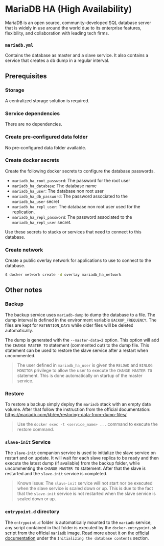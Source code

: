 # MariaDB HA (High Availability)

MariaDB is an open source, community-developed SQL database server that is widely in use around the world due to its enterprise features, flexibility, and collaboration with leading tech firms.

### `mariadb.yml`
Contains the database as master and a slave service. It also contains a service that creates a db dump in a regular interval.

## Prerequisites
### Storage
A centralized storage solution is required.

### Service dependencies
There are no dependencies.

### Create pre-configured data folder
No pre-configured data folder available.

### Create docker secrets
Create the following docker secrets to configure the database passwords.

- `mariadb_ha_root_password`: The password for the root user
- `mariadb_ha_database`: The database name
- `mariadb_ha_user`: The database non root user
- `mariadb_ha_db_password`: The password associated to the `mariadb_ha_user` secret
- `mariadb_ha_repl_user`: The database non root user used for the replication.
- `mariadb_ha_repl_password`: The password associated to the `mariadb_ha_repl_user` secret.

Use these secrets to stacks or services that need to connect to this database.

### Create network
Create a public overlay network for applications to use to connect to the database.

```sh
$ docker network create -d overlay mariadb_ha_network
```

## Other notes
### Backup 
The backup service uses `mariadb-dump` to dump the database to a file. The dump interval is defined in the environment variable `BACKUP_FREQUENCY`. The files are kept for `RETENTION_DAYS` while older files will be deleted automatically.

The dump is generated with the `--master-data=2` option. This option will add the `CHANGE MASTER TO` statement (commented out) to the dump file. This statement can be used to restore the slave service after a restart when uncommented.
> The user defined in `mariadb_ha_user` is given the `RELOAD` and `BINLOG MONITOR` privilege to allow the user to execute the `CHANGE MASTER TO` statement. This is done automatically on startup of the master service.

### Restore 
To restore a backup simply deploy the `mariadb` stack with an empty data volume. After that follow the instruction from the official documentation: https://mariadb.com/kb/en/restoring-data-from-dump-files/
> Use the `docker exec -t <service_name> ...` command to execute the restore command.

### `slave-init` Service
The `slave-init` companion service is used to initialize the slave service on restart and on update. It will wait for each slave replica to be ready and then execute the latest dump (if available) from the backup folder, while uncommenting the `CHANGE MASTER TO` statement. After that the slave is restarted and the `slave-init` service is completed.
> Known Issue: The `slave-init` service will not start nor be executed when the slave service is scaled down or up. This is due to the fact that the `slave-init` service is not restarted when the slave service is scaled down or up.

### `entrypoint.d` directory
The `entrypoint.d` folder is automatically mounted to the `mariadb` service, any script contained in that folder is executed by the `docker-entrypoint.sh` script from the official `mariadb` image. Read more about it on the [official documentation](https://hub.docker.com/_/mariadb/) under the `Initializing the database contents` section.